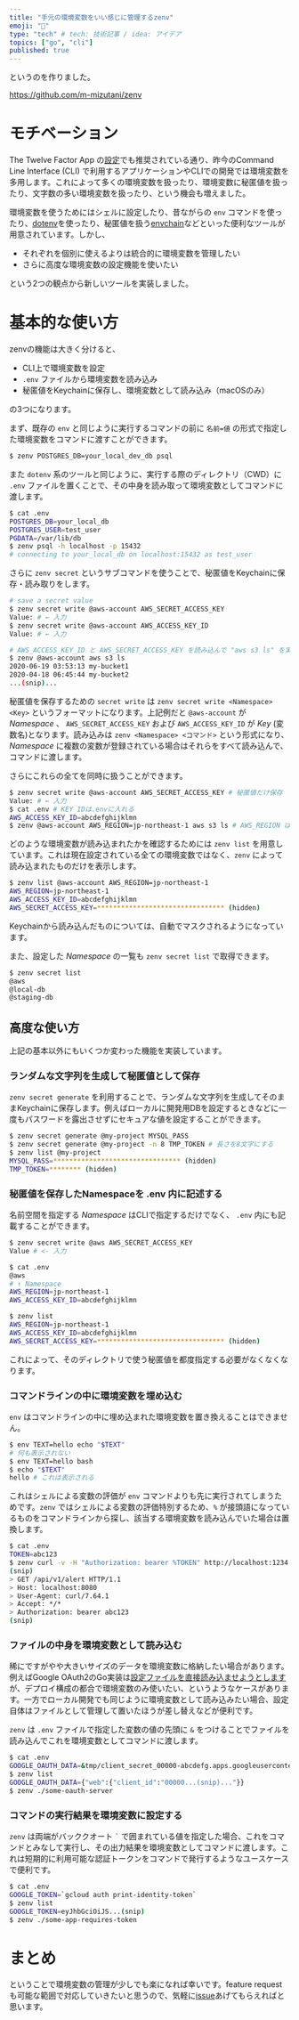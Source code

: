 ```yaml
---
title: "手元の環境変数をいい感じに管理するzenv"
emoji: "📂"
type: "tech" # tech: 技術記事 / idea: アイデア
topics: ["go", "cli"]
published: true
---
```


というのを作りました。

https://github.com/m-mizutani/zenv

# モチベーション

The Twelve Factor App の[設定](https://12factor.net/config)でも推奨されている通り、昨今のCommand Line Interface (CLI) で利用するアプリケーションやCLIでの開発では環境変数を多用します。これによって多くの環境変数を扱ったり、環境変数に秘匿値を扱ったり、文字数の多い環境変数を扱ったり、という機会も増えました。

環境変数を使うためにはシェルに設定したり、昔ながらの `env` コマンドを使ったり、[dotenv](https://www.npmjs.com/package/dotenv)を使ったり、秘匿値を扱う[envchain](https://github.com/sorah/envchain)などといった便利なツールが用意されています。しかし、

- それぞれを個別に使えるよりは統合的に環境変数を管理したい
- さらに高度な環境変数の設定機能を使いたい

という2つの観点から新しいツールを実装しました。

# 基本的な使い方

zenvの機能は大きく分けると、

- CLI上で環境変数を設定
- `.env` ファイルから環境変数を読み込み
- 秘匿値をKeychainに保存し、環境変数として読み込み（macOSのみ）

の3つになります。

まず、既存の `env` と同じように実行するコマンドの前に `名前=値` の形式で指定した環境変数をコマンドに渡すことができます。

```sh
$ zenv POSTGRES_DB=your_local_dev_db psql
```

また `dotenv` 系のツールと同じように、実行する際のディレクトリ（CWD）に `.env` ファイルを置くことで、その中身を読み取って環境変数としてコマンドに渡します。

```sh
$ cat .env
POSTGRES_DB=your_local_db
POSTGRES_USER=test_user
PGDATA=/var/lib/db
$ zenv psql -h localhost -p 15432
# connecting to your_local_db on localhost:15432 as test_user
```

さらに `zenv secret` というサブコマンドを使うことで、秘匿値をKeychainに保存・読み取りをします。

```sh
# save a secret value
$ zenv secret write @aws-account AWS_SECRET_ACCESS_KEY
Value: # ← 入力
$ zenv secret write @aws-account AWS_ACCESS_KEY_ID
Value: # ← 入力

# AWS_ACCESS_KEY_ID と AWS_SECRET_ACCESS_KEY を読み込んで "aws s3 ls" を実行する
$ zenv @aws-account aws s3 ls
2020-06-19 03:53:13 my-bucket1
2020-04-18 06:45:44 my-bucket2
...(snip)...
```

秘匿値を保存するための `secret write` は `zenv secret write <Namespace> <Key>` というフォーマットになります。上記例だと `@aws-account` が *Namespace* 、 `AWS_SECRET_ACCESS_KEY` および `AWS_ACCESS_KEY_ID` が *Key* (変数名)となります。読み込みは `zenv <Namespace> <コマンド>` という形式になり、*Namespace* に複数の変数が登録されている場合はそれらをすべて読み込んで、コマンドに渡します。

さらにこれらの全てを同時に扱うことができます。

```sh
$ zenv secret write @aws-account AWS_SECRET_ACCESS_KEY # 秘匿値だけ保存
Value: # ← 入力
$ cat .env # KEY IDは.envに入れる
AWS_ACCESS_KEY_ID=abcdefghijklmn
$ zenv @aws-account AWS_REGION=jp-northeast-1 aws s3 ls # AWS_REGION はCLIで設定
```

どのような環境変数が読み込まれたかを確認するためには `zenv list` を用意しています。これは現在設定されている全ての環境変数ではなく、`zenv` によって読み込まれたものだけを表示します。

```sh
$ zenv list @aws-account AWS_REGION=jp-northeast-1
AWS_REGION=jp-northeast-1
AWS_ACCESS_KEY_ID=abcdefghijklmn
AWS_SECRET_ACCESS_KEY=******************************** (hidden)
```

Keychainから読み込んだものについては、自動でマスクされるようになっています。

また、設定した *Namespace* の一覧も `zenv secret list` で取得できます。

```sh
$ zenv secret list
@aws
@local-db
@staging-db
```

## 高度な使い方

上記の基本以外にもいくつか変わった機能を実装しています。

### ランダムな文字列を生成して秘匿値として保存

`zenv secret generate` を利用することで、ランダムな文字列を生成してそのままKeychainに保存します。例えばローカルに開発用DBを設定するときなどに一度もパスワードを露出させずにセキュアな値を設定することができます。

```sh
$ zenv secret generate @my-project MYSQL_PASS
$ zenv secret generate @my-project -n 8 TMP_TOKEN # 長さを8文字にする
$ zenv list @my-project
MYSQL_PASS=******************************** (hidden)
TMP_TOKEN=******** (hidden)
```

### 秘匿値を保存したNamespaceを .env 内に記述する

名前空間を指定する *Namespace* はCLIで指定するだけでなく、 `.env` 内にも記載することができます。

```sh
$ zenv secret write @aws AWS_SECRET_ACCESS_KEY
Value # <- 入力

$ cat .env
@aws
# ↑ Namespace
AWS_REGION=jp-northeast-1
AWS_ACCESS_KEY_ID=abcdefghijklmn

$ zenv list
AWS_REGION=jp-northeast-1
AWS_ACCESS_KEY_ID=abcdefghijklmn
AWS_SECRET_ACCESS_KEY=******************************** (hidden)
```

これによって、そのディレクトリで使う秘匿値を都度指定する必要がなくなくなります。

### コマンドラインの中に環境変数を埋め込む

`env` はコマンドラインの中に埋め込まれた環境変数を置き換えることはできません。

```sh
$ env TEXT=hello echo "$TEXT"
# 何も表示されない
$ env TEXT=hello bash
$ echo "$TEXT"
hello # これは表示される
```

これはシェルによる変数の評価が `env` コマンドよりも先に実行されてしまうためです。`zenv` ではシェルによる変数の評価特別するため、`%` が接頭語になっているものをコマンドラインから探し、該当する環境変数を読み込んでいた場合は置換します。

```sh
$ cat .env
TOKEN=abc123
$ zenv curl -v -H "Authorization: bearer %TOKEN" http://localhost:1234
(snip)
> GET /api/v1/alert HTTP/1.1
> Host: localhost:8080
> User-Agent: curl/7.64.1
> Accept: */*
> Authorization: bearer abc123
(snip)
```

### ファイルの中身を環境変数として読み込む

稀にですがやや大きいサイズのデータを環境変数に格納したい場合があります。例えばGoogle OAuth2のGo実装は[設定ファイルを直接読み込ませようとします](https://pkg.go.dev/golang.org/x/oauth2/google#CredentialsFromJSON)が、デプロイ構成の都合で環境変数のみ使いたい、というようなケースがあります。一方でローカル開発でも同じように環境変数として読み込みたい場合、設定自体はファイルとして管理して置いたほうが差し替えなどが便利です。

`zenv` は `.env` ファイルで指定した変数の値の先頭に `&` をつけることでファイルを読み込んでこれを環境変数としてコマンドに渡します。

```sh
$ cat .env
GOOGLE_OAUTH_DATA=&tmp/client_secret_00000-abcdefg.apps.googleusercontent.com.json
$ zenv list
GOOGLE_OAUTH_DATA={"web":{"client_id":"00000...(snip)..."}}
$ zenv ./some-oauth-server
```

### コマンドの実行結果を環境変数に設定する

`zenv` は両端がバッククオート `` ` `` で囲まれている値を指定した場合、これをコマンドとみなして実行し、その出力結果を環境変数としてコマンドに渡します。これは短期的に利用可能な認証トークンをコマンドで発行するようなユースケースで便利です。

```sh
$ cat .env
GOOGLE_TOKEN=`gcloud auth print-identity-token`
$ zenv list
GOOGLE_TOKEN=eyJhbGciOiJS...(snip)
$ zenv ./some-app-requires-token
```

# まとめ

ということで環境変数の管理が少しでも楽になれば幸いです。feature requestも可能な範囲で対応していきたいと思うので、気軽に[issue](https://github.com/m-mizutani/zenv/issues/new?labels=enhancement)あげてもらえればと思います。
